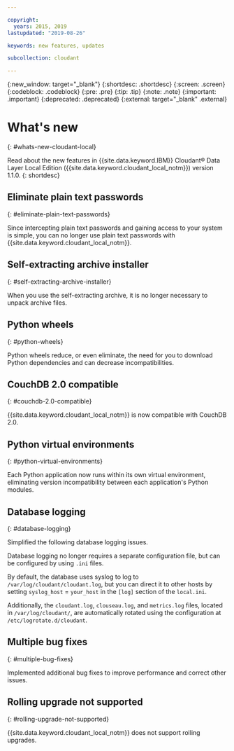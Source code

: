 ```yaml
---

copyright:
  years: 2015, 2019
lastupdated: "2019-08-26"

keywords: new features, updates

subcollection: cloudant

---
```


{:new_window: target="_blank"}
{:shortdesc: .shortdesc}
{:screen: .screen}
{:codeblock: .codeblock}
{:pre: .pre}
{:tip: .tip}
{:note: .note}
{:important: .important}
{:deprecated: .deprecated}
{:external: target="_blank" .external}

<!-- Acrolinx: 2017-05-10 -->

# What's new
{: #whats-new-cloudant-local}

Read about the new features in {{site.data.keyword.IBM}} Cloudant&reg; Data Layer Local Edition ({{site.data.keyword.cloudant_local_notm}})
version 1.1.0.
{: shortdesc}

## Eliminate plain text passwords
{: #eliminate-plain-text-passwords}

Since intercepting plain text passwords and gaining access to your system is simple, you can no longer use plain text passwords with {{site.data.keyword.cloudant_local_notm}}. 

## Self-extracting archive installer
{: #self-extracting-archive-installer}

When you use the self-extracting archive, it is no longer necessary to unpack archive files. 

## Python wheels
{: #python-wheels}

Python wheels reduce, or even eliminate, the need for you to download Python dependencies and can decrease incompatibilities. 

## CouchDB 2.0 compatible
{: #couchdb-2.0-compatible}

{{site.data.keyword.cloudant_local_notm}} is now compatible with CouchDB 2.0. 

## Python virtual environments
{: #python-virtual-environments}

Each Python application now runs within its own virtual
environment, eliminating version incompatibility between each application's Python modules.

## Database logging
{: #database-logging}

Simplified the following database logging issues.

Database logging no longer requires a separate configuration file, but can be configured by using `.ini` files. 

By default, the database uses syslog to log to `/var/log/cloudant/cloudant.log`, but you can direct it to other hosts by setting `syslog_host` = `your_host` in the `[log]` section of the `local.ini`.

Additionally, the `cloudant.log`, `clouseau.log`, and `metrics.log` files, 
located in `/var/log/cloudant/`, are automatically rotated using the configuration at `/etc/logrotate.d/cloudant`.

## Multiple bug fixes 
{: #multiple-bug-fixes}

Implemented additional bug fixes to improve performance
and correct other issues. 

## Rolling upgrade not supported
{: #rolling-upgrade-not-supported}
  
{{site.data.keyword.cloudant_local_notm}} does not support rolling upgrades.